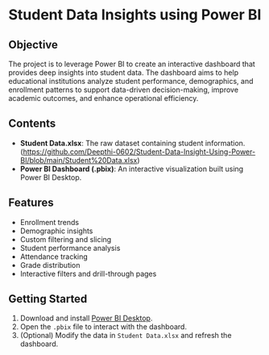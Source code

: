 # Student Data Insights using Power BI

## Objective

The project is to leverage Power BI to create an interactive dashboard that provides deep insights into student data. The dashboard aims to help educational institutions analyze student performance, demographics, and enrollment patterns to support data-driven decision-making, improve academic outcomes, and enhance operational efficiency.

## Contents

- **Student Data.xlsx**: The raw dataset containing student information.(https://github.com/Deepthi-0602/Student-Data-Insight-Using-Power-BI/blob/main/Student%20Data.xlsx)
- **Power BI Dashboard (.pbix)**: An interactive visualization built using Power BI Desktop.

## Features

- Enrollment trends
- Demographic insights
- Custom filtering and slicing
- Student performance analysis
- Attendance tracking
- Grade distribution
- Interactive filters and drill-through pages

## Getting Started

1. Download and install [Power BI Desktop](https://powerbi.microsoft.com/desktop/).
2. Open the `.pbix` file to interact with the dashboard.
3. (Optional) Modify the data in `Student Data.xlsx` and refresh the dashboard.



